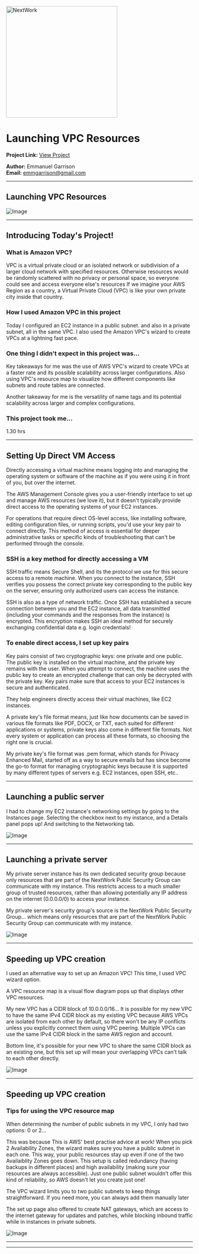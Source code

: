 <img src="https://cdn.prod.website-files.com/677c400686e724409a5a7409/6790ad949cf622dc8dcd9fe4_nextwork-logo-leather.svg" alt="NextWork" width="300" />

# Launching VPC Resources

**Project Link:** [View Project](http://learn.nextwork.org/projects/aws-networks-ec2)

**Author:** Emmanuel Garrison  
**Email:** emmgarrison@gmail.com

---

## Launching VPC Resources

![Image](http://learn.nextwork.org/stimulated_black_timid_rambutan/uploads/aws-networks-ec2_8ee57662)

---

## Introducing Today's Project!

### What is Amazon VPC?

VPC is a virtual private cloud or an isolated network or subdivision of a larger cloud network with specified resources. 
Otherwise resources would be randomly scattered with no privacy or personal space, so everyone could see and access everyone else's resources
If we imagine your AWS Region as a country, a Virtual Private Cloud (VPC) is like your own private city inside that country.

### How I used Amazon VPC in this project

Today I configured an EC2 instance in a public subnet.
and also in a private subnet, all in the same VPC.
I also used the Amazon VPC's wizard to create VPCs at a lightning fast pace.

### One thing I didn't expect in this project was...

Key takeaways for me was the use of AWS VPC's wizard to create VPCs at a faster rate and its possible scalability across larger configurations. Also using VPC's resource map to visualize how different components like subnets and route tables are connected.

Another takeaway for me is the versatility of name tags and its potential scalability across larger and complex configurations.

### This project took me...

1.30 hrs

---

## Setting Up Direct VM Access

Directly accessing a virtual machine means logging into and managing the operating system or software of the machine as if you were using it in front of you, but over the internet.

The AWS Management Console gives you a user-friendly interface to set up and manage AWS resources (we love it), but it doesn't typically provide direct access to the operating systems of your EC2 instances. 

For operations that require direct OS-level access, like installing software, editing configuration files, or running scripts, you'd use your key pair to connect directly. This method of access is essential for deeper administrative tasks or specific kinds of troubleshooting that can't be performed through the console.

### SSH is a key method for directly accessing a VM

SSH traffic means Secure Shell, and its the protocol we use for this secure access to a remote machine. When you connect to the instance, SSH verifies you possess the correct private key corresponding to the public key on the server, ensuring only authorized users can access the instance.

SSH is also as a type of network traffic. Once SSH has established a secure connection between you and the EC2 instance, all data transmitted (including your commands and the responses from the instance) is encrypted. This encryption makes SSH an ideal method for securely exchanging confidential data e.g. login credentials!

### To enable direct access, I set up key pairs

Key pairs consist of two cryptographic keys: one private and one public. The public key is installed on the virtual machine, and the private key remains with the user. When you attempt to connect, the machine uses the public key to create an encrypted challenge that can only be decrypted with the private key. Key pairs make sure that access to your EC2 instances is secure and authenticated.

They help engineers directly access their virtual machines, like EC2 instances.

A private key's file format means, just like how documents can be saved in various file formats like PDF, DOCX, or TXT, each suited for different applications or systems, private keys also come in different file formats. Not every system or application can process all these formats, so choosing the right one is crucial.

My private key's file format was .pem format, which stands for Privacy Enhanced Mail, started off as a way to secure emails but has since become the go-to format for managing cryptographic keys because it is supported by many different types of servers e.g. EC2 instances, open SSH, etc.. 

---

## Launching a public server

I had to change my EC2 instance's networking settings by going to the Instances page.
Selecting the checkbox next to my instance, and a Details panel pops up!
And switching to the Networking tab.

![Image](http://learn.nextwork.org/stimulated_black_timid_rambutan/uploads/aws-networks-ec2_88727bef)

---

## Launching a private server

My private server instance has its own dedicated security group because only resources that are part of the NextWork Public Security Group can communicate with my instance. This restricts access to a much smaller group of trusted resources, rather than allowing potentially any IP address on the internet (0.0.0.0/0) to access your instance.

My private server's security group's source is the NextWork Public Security Group... which means only resources that are part of the NextWork Public Security Group can communicate with my instance.

![Image](http://learn.nextwork.org/stimulated_black_timid_rambutan/uploads/aws-networks-ec2_4a9e8014)

---

## Speeding up VPC creation

I used an alternative way to set up an Amazon VPC! This time, I used VPC wizard option.

A VPC resource map is a visual flow diagram pops up that displays other VPC resources.

My new VPC has a CIDR block of 10.0.0.0/16... It is possible for my new VPC to have the same IPv4 CIDR block as my existing VPC because AWS VPCs are isolated from each other by default, so there won't be any IP conflicts unless you explicitly connect them using VPC peering. Multiple VPCs can use the same IPv4 CIDR block in the same AWS region and account.  

Bottom line, it's possible for your new VPC to share the same CIDR block as an existing one, but this set up will mean your overlapping VPCs can't talk to each other directly. 

![Image](http://learn.nextwork.org/stimulated_black_timid_rambutan/uploads/aws-networks-ec2_1cbb1b88)

---

## Speeding up VPC creation

### Tips for using the VPC resource map

When determining the number of public subnets in my VPC, I only had two options: 0 or 2... 

This was because
This is AWS' best practise advice at work! When you pick 2 Availability Zones, the wizard makes sure you have a public subnet in each one. This way, your public resources stay up even if one of the two Availaiblity Zones goes down.
This setup is called redundancy (having backups in different places) and high availability (making sure your resources are always accessible). Just one public subnet wouldn’t offer this kind of reliability, so AWS doesn't let you create just one!

The VPC wizard limits you to two public subnets to keep things straightforward. If you need more, you can always add them manually later

The set up page also offered to create NAT gateways, which are access to the internet gateway for updates and patches, while blocking inbound traffic while in instances in private subnets.

![Image](http://learn.nextwork.org/stimulated_black_timid_rambutan/uploads/aws-networks-ec2_8ee57662)

---

---
